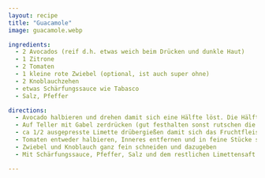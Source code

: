 ```yaml
---
layout: recipe
title: "Guacamole"
image: guacamole.webp

ingredients:
  - 2 Avocados (reif d.h. etwas weich beim Drücken und dunkle Haut)
  - 1 Zitrone
  - 2 Tomaten
  - 1 kleine rote Zwiebel (optional, ist auch super ohne)
  - 2 Knoblauchzehen
  - etwas Schärfungssauce wie Tabasco
  - Salz, Pfeffer

directions:
  - Avocado halbieren und drehen damit sich eine Hälfte löst. Die Hälfte mit Kern nochmal halbieren und wieder drehen, den Kern aus dem übrigen 1/4 entfernen, dann mit Fingern Fruchtfleisch von Schale lösen
  - Auf Teller mit Gabel zerdrücken (gut festhalten sonst rutschen die Teile herum) und die zerdrückte Masse in eine Schüssel geben
  - ca 1/2 ausgepresste Limette drübergießen damit sich das Fruchtfleisch nicht dunkel verfärbt. Die restliche Limette aufheben und am Schluss abschmecken
  - Tomaten entweder halbieren, Inneres entfernen und in feine Stücke schneiden oder wie bei Tomatensalsa kurz kochen, schälen und in Stücke schneiden
  - Zwiebel und Knoblauch ganz fein schneiden und dazugeben
  - Mit Schärfungssauce, Pfeffer, Salz und dem restlichen Limettensaft abschmecken

---
```

